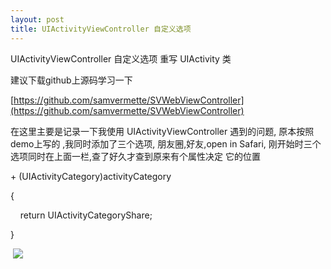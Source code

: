 ```yaml
---
layout: post
title: UIActivityViewController 自定义选项
---
```


UIActivityViewController 自定义选项 重写 UIActivity 类 

建议下载github上源码学习一下 

[https://github.com/samvermette/SVWebViewController](https://github.com/samvermette/SVWebViewController)

在这里主要是记录一下我使用 UIActivityViewController 遇到的问题, 原本按照demo上写的 ,我同时添加了三个选项, 朋友圈,好友,open in Safari, 刚开始时三个选项同时在上面一栏,查了好久才查到原来有个属性决定 它的位置 

\+ (UIActivityCategory)activityCategory

{

    return UIActivityCategoryShare;

}

 ![](http://images2015.cnblogs.com/blog/789894/201509/789894-20150901170306997-2067711126.png)